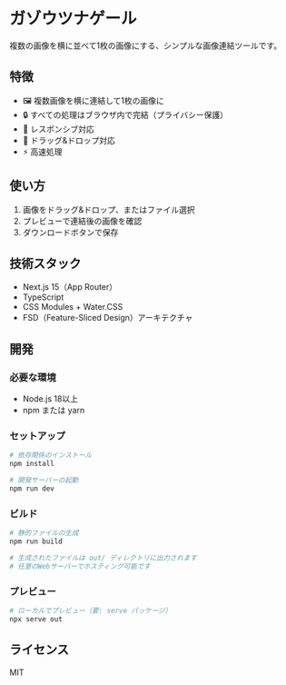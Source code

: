 # ガゾウツナゲール

複数の画像を横に並べて1枚の画像にする、シンプルな画像連結ツールです。

## 特徴

- 🖼️ 複数画像を横に連結して1枚の画像に
- 🔒 すべての処理はブラウザ内で完結（プライバシー保護）
- 📱 レスポンシブ対応
- 🎯 ドラッグ&ドロップ対応
- ⚡ 高速処理

## 使い方

1. 画像をドラッグ&ドロップ、またはファイル選択
2. プレビューで連結後の画像を確認
3. ダウンロードボタンで保存

## 技術スタック

- Next.js 15（App Router）
- TypeScript
- CSS Modules + Water.CSS
- FSD（Feature-Sliced Design）アーキテクチャ

## 開発

### 必要な環境

- Node.js 18以上
- npm または yarn

### セットアップ

```bash
# 依存関係のインストール
npm install

# 開発サーバーの起動
npm run dev
```

### ビルド

```bash
# 静的ファイルの生成
npm run build

# 生成されたファイルは out/ ディレクトリに出力されます
# 任意のWebサーバーでホスティング可能です
```

### プレビュー

```bash
# ローカルでプレビュー（要: serve パッケージ）
npx serve out
```

## ライセンス

MIT
